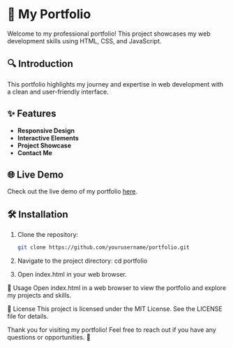 # 🌟 My Portfolio

Welcome to my professional portfolio! This project showcases my web development skills using HTML, CSS, and JavaScript.

## 🔍 Introduction

This portfolio highlights my journey and expertise in web development with a clean and user-friendly interface.

## ✨ Features

- **Responsive Design**
- **Interactive Elements**
- **Project Showcase**
- **Contact Me**

## 🌐 Live Demo

Check out the live demo of my portfolio [here](https://elijahgummer.github.io).

## 🛠️ Installation

1. Clone the repository:
   ```bash
   git clone https://github.com/yourusername/portfolio.git

2. Navigate to the project directory:
    cd portfolio

3. Open index.html in your web browser.


🚀 Usage
Open index.html in a web browser to view the portfolio and explore my projects and skills.

📜 License
This project is licensed under the MIT License. See the LICENSE file for details.

Thank you for visiting my portfolio! Feel free to reach out if you have any questions or opportunities. 🚀

